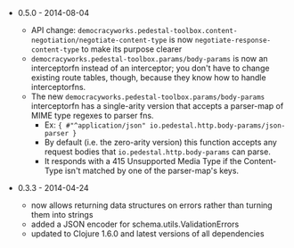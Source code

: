 * 0.5.0 - 2014-08-04
    * API change: `democracyworks.pedestal-toolbox.content-negotiation/negotiate-content-type` is now `negotiate-response-content-type` to make its purpose clearer
    * `democracyworks.pedestal-toolbox.params/body-params` is now an interceptorfn instead of an interceptor; you don't have to change existing route tables, though, because they know how to handle interceptorfns.
    * The new `democracyworks.pedestal-toolbox.params/body-params` interceptorfn has a single-arity version that accepts a parser-map of MIME type regexes to parser fns.
        * Ex: `{ #"^application/json" io.pedestal.http.body-params/json-parser }`
        * By default (i.e. the zero-arity version) this function accepts any request bodies that `io.pedestal.http.body-params` can parse.
        * It responds with a 415 Unsupported Media Type if the Content-Type isn't matched by one of the parser-map's keys.

* 0.3.3 - 2014-04-24
    * now allows returning data structures on errors rather than turning them into strings
    * added a JSON encoder for schema.utils.ValidationErrors
    * updated to Clojure 1.6.0 and latest versions of all dependencies
